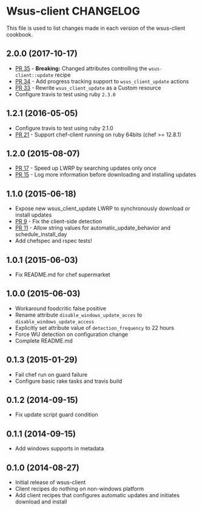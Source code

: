 Wsus-client CHANGELOG
==============
This file is used to list changes made in each version of the wsus-client cookbook.

2.0.0 (2017-10-17)
------------------
- [PR 35](https://github.com/criteo-cookbooks/wsus-client/pull/35) - **Breaking:** Changed attributes controlling the `wsus-client::update` recipe
- [PR 34](https://github.com/criteo-cookbooks/wsus-client/pull/34) - Add progress tracking support to `wsus_client_update` actions
- [PR 33](https://github.com/criteo-cookbooks/wsus-client/pull/33) - Rewrite `wsus_client_update` as a Custom resource
- Configure travis to test using ruby `2.3.0`

1.2.1 (2016-05-05)
------------------
- Configure travis to test using ruby 2.1.0
- [PR 21](https://github.com/criteo-cookbooks/wsus-client/pull/21) - Support chef-client running on ruby 64bits (chef >= 12.8.1)

1.2.0 (2015-08-07)
------------------
- [PR 17](https://github.com/criteo-cookbooks/wsus-client/pull/14) - Speed up LWRP by searching updates only once
- [PR 15](https://github.com/criteo-cookbooks/wsus-client/pull/15) - Log more information before downloading and installing updates

1.1.0 (2015-06-18)
------------------
- Expose new wsus_client_update LWRP to synchronously download or install updates
- [PR 9](https://github.com/criteo-cookbooks/wsus-client/pull/9) - Fix the client-side detection
- [PR 11](https://github.com/criteo-cookbooks/wsus-client/pull/11) - Allow string values for automatic_update_behavior and schedule_install_day
- Add chefspec and rspec tests!

1.0.1 (2015-06-03)
------------------
- Fix README.md for chef supermarket

1.0.0 (2015-06-03)
------------------
- Workaround foodcritic false positive
- Rename attribute `disable_windows_update_acces` to `disable_windows_update_access`
- Explicitly set attribute value of `detection_frequency` to 22 hours
- Force WU detection on configuration change
- Complete README.md

0.1.3 (2015-01-29)
------------------
- Fail chef run on guard failure
- Configure basic rake tasks and travis build

0.1.2 (2014-09-15)
------------------
-  Fix update script guard condition

0.1.1 (2014-09-15)
------------------
- Add windows supports in metadata

0.1.0 (2014-08-27)
------------------
- Initial release of wsus-client
- Client recipes do nothing on non-windows platform
- Add client recipes that configures automatic updates and initiates download and install
